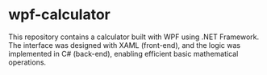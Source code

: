 # wpf-calculator
This repository contains a calculator built with WPF using .NET Framework. The interface was designed with XAML (front-end), and the logic was implemented in C# (back-end), enabling efficient basic mathematical operations.
